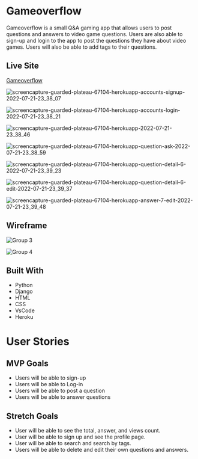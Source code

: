 # Gameoverflow

Gameoverflow is a small Q&A gaming app that allows users to post questions and answers to video game questions. Users are also able to sign-up and login to the app to post the questions they have about video games. Users will also be able to add tags to their questions.

## Live Site
[Gameoverflow](https://guarded-plateau-67104.herokuapp.com/)

![screencapture-guarded-plateau-67104-herokuapp-accounts-signup-2022-07-21-23_38_07](https://user-images.githubusercontent.com/84602714/180357730-390abc2c-8498-4d53-86cc-d67098c619d3.png)

![screencapture-guarded-plateau-67104-herokuapp-accounts-login-2022-07-21-23_38_21](https://user-images.githubusercontent.com/84602714/180357750-7afafd25-ff6c-4f09-b7d2-9c2aeaad51fe.png)


![screencapture-guarded-plateau-67104-herokuapp-2022-07-21-23_38_46](https://user-images.githubusercontent.com/84602714/180357760-34953d18-32a2-4db8-ba49-84b863d6ae04.png)

![screencapture-guarded-plateau-67104-herokuapp-question-ask-2022-07-21-23_38_59](https://user-images.githubusercontent.com/84602714/180357768-d97837e2-ce9b-4899-bf3c-7be231fc0df8.png)

![screencapture-guarded-plateau-67104-herokuapp-question-detail-6-2022-07-21-23_39_23](https://user-images.githubusercontent.com/84602714/180357774-bfebeb6a-8df4-477b-9daa-61dbb1c20313.png)

![screencapture-guarded-plateau-67104-herokuapp-question-detail-6-edit-2022-07-21-23_39_37](https://user-images.githubusercontent.com/84602714/180357780-1abe25aa-3d96-4f96-8290-431630229489.png)

![screencapture-guarded-plateau-67104-herokuapp-answer-7-edit-2022-07-21-23_39_48](https://user-images.githubusercontent.com/84602714/180357789-6a2759bc-199b-4b73-acf8-15a1dd521dcd.png)

## Wireframe

![Group 3](https://user-images.githubusercontent.com/84602714/179880565-ffe30646-6139-476f-b7f3-738b1fd32629.png)

![Group 4](https://user-images.githubusercontent.com/84602714/179880680-65b70608-a700-49af-b408-4ba87cf0af33.png)

## Built With
* Python
* Django
* HTML
* CSS
* VsCode
* Heroku


# User Stories

## MVP Goals
* Users will be able to sign-up
* Users will be able to Log-in
* Users will be able to post a question
* Users will be able to answer questions

## Stretch Goals
* User will be able to see the total, answer, and views count.
* User will be able to sign up and see the profile page.
* User will be able to search and search by tags.
* Users will be able to delete and edit their own questions and answers.
